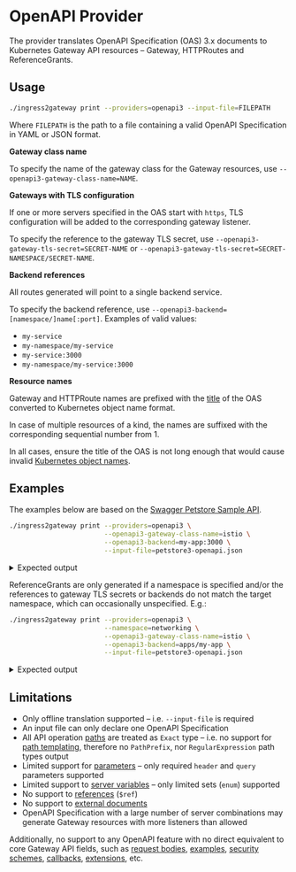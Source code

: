 # OpenAPI Provider

The provider translates OpenAPI Specification (OAS) 3.x documents to Kubernetes Gateway API resources – Gateway, HTTPRoutes and ReferenceGrants.

## Usage

```sh
./ingress2gateway print --providers=openapi3 --input-file=FILEPATH
```

Where `FILEPATH` is the path to a file containing a valid OpenAPI Specification in YAML or JSON format.

**Gateway class name**

To specify the name of the gateway class for the Gateway resources, use `--openapi3-gateway-class-name=NAME`.

**Gateways with TLS configuration**

If one or more servers specified in the OAS start with `https`, TLS configuration will be added to the corresponding gateway listener.

To specify the reference to the gateway TLS secret, use `--openapi3-gateway-tls-secret=SECRET-NAME` or `--openapi3-gateway-tls-secret=SECRET-NAMESPACE/SECRET-NAME`.

**Backend references**

All routes generated will point to a single backend service.

To specify the backend reference, use `--openapi3-backend=[namespace/]name[:port]`. Examples of valid values:
* `my-service`
* `my-namespace/my-service`
* `my-service:3000`
* `my-namespace/my-service:3000`

**Resource names**

Gateway and HTTPRoute names are prefixed with the [title](https://swagger.io/specification/v3/) of the OAS converted to Kubernetes object name format.

In case of multiple resources of a kind, the names are suffixed with the corresponding sequential number from 1.

In all cases, ensure the title of the OAS is not long enough that would cause invalid [Kubernetes object names](https://kubernetes.io/docs/concepts/overview/working-with-objects/names/).

## Examples

The examples below are based on the [Swagger Petstore Sample API](https://petstore3.swagger.io).

```sh
./ingress2gateway print --providers=openapi3 \
                        --openapi3-gateway-class-name=istio \
                        --openapi3-backend=my-app:3000 \
                        --input-file=petstore3-openapi.json
```

<details>
  <summary>Expected output</summary>

```yaml
apiVersion: gateway.networking.k8s.io/v1
kind: Gateway
metadata:
  creationTimestamp: null
  name: swagger-petstore-openapi-3-0-gateway
  namespace: default
spec:
  gatewayClassName: istio
  listeners:
  - hostname: '*'
    name: http
    port: 80
    protocol: HTTP
status: {}
---
apiVersion: gateway.networking.k8s.io/v1
kind: HTTPRoute
metadata:
  creationTimestamp: null
  name: swagger-petstore-openapi-3-0-route
  namespace: default
spec:
  parentRefs:
  - name: swagger-petstore-openapi-3-0-gateway
  rules:
  - backendRefs:
    - name: my-app
      port: 3000
    matches:
    - method: POST
      path:
        type: Exact
        value: /api/v3/pet
    - method: PUT
      path:
        type: Exact
        value: /api/v3/pet
    - method: GET
      path:
        type: Exact
        value: /api/v3/pet/findByStatus
    - method: GET
      path:
        type: Exact
        value: /api/v3/pet/findByTags
    - method: DELETE
      path:
        type: Exact
        value: /api/v3/pet/{petId}
    - method: GET
      path:
        type: Exact
        value: /api/v3/pet/{petId}
    - method: POST
      path:
        type: Exact
        value: /api/v3/pet/{petId}
    - method: POST
      path:
        type: Exact
        value: /api/v3/pet/{petId}/uploadImage
  - backendRefs:
    - name: my-app
      port: 3000
    matches:
    - method: GET
      path:
        type: Exact
        value: /api/v3/store/inventory
    - method: POST
      path:
        type: Exact
        value: /api/v3/store/order
    - method: DELETE
      path:
        type: Exact
        value: /api/v3/store/order/{orderId}
    - method: GET
      path:
        type: Exact
        value: /api/v3/store/order/{orderId}
    - method: POST
      path:
        type: Exact
        value: /api/v3/user
    - method: POST
      path:
        type: Exact
        value: /api/v3/user/createWithList
    - method: GET
      path:
        type: Exact
        value: /api/v3/user/login
    - method: GET
      path:
        type: Exact
        value: /api/v3/user/logout
  - backendRefs:
    - name: my-app
      port: 3000
    matches:
    - method: DELETE
      path:
        type: Exact
        value: /api/v3/user/{username}
    - method: GET
      path:
        type: Exact
        value: /api/v3/user/{username}
    - method: PUT
      path:
        type: Exact
        value: /api/v3/user/{username}
status:
  parents: null
```

</details>

ReferenceGrants are only generated if a namespace is specified and/or the references to gateway TLS secrets or backends do not match the target namespace, which can occasionally unspecified. E.g.:

```sh
./ingress2gateway print --providers=openapi3 \
                        --namespace=networking \
                        --openapi3-gateway-class-name=istio \
                        --openapi3-backend=apps/my-app \
                        --input-file=petstore3-openapi.json
```

<details>
  <summary>Expected output</summary>

```yaml
apiVersion: gateway.networking.k8s.io/v1
kind: Gateway
metadata:
  creationTimestamp: null
  name: swagger-petstore-openapi-3-0-gateway
  namespace: networking
spec:
  gatewayClassName: istio
  listeners:
  - hostname: '*'
    name: http
    port: 80
    protocol: HTTP
status: {}
---
apiVersion: gateway.networking.k8s.io/v1
kind: HTTPRoute
metadata:
  creationTimestamp: null
  name: swagger-petstore-openapi-3-0-route
  namespace: networking
spec:
  parentRefs:
  - name: swagger-petstore-openapi-3-0-gateway
  rules:
  - backendRefs:
    - name: my-app
      namespace: apps
    matches:
    - method: POST
      path:
        type: Exact
        value: /api/v3/pet
    - method: PUT
      path:
        type: Exact
        value: /api/v3/pet
    - method: GET
      path:
        type: Exact
        value: /api/v3/pet/findByStatus
    - method: GET
      path:
        type: Exact
        value: /api/v3/pet/findByTags
    - method: DELETE
      path:
        type: Exact
        value: /api/v3/pet/{petId}
    - method: GET
      path:
        type: Exact
        value: /api/v3/pet/{petId}
    - method: POST
      path:
        type: Exact
        value: /api/v3/pet/{petId}
    - method: POST
      path:
        type: Exact
        value: /api/v3/pet/{petId}/uploadImage
  - backendRefs:
    - name: my-app
      namespace: apps
    matches:
    - method: GET
      path:
        type: Exact
        value: /api/v3/store/inventory
    - method: POST
      path:
        type: Exact
        value: /api/v3/store/order
    - method: DELETE
      path:
        type: Exact
        value: /api/v3/store/order/{orderId}
    - method: GET
      path:
        type: Exact
        value: /api/v3/store/order/{orderId}
    - method: POST
      path:
        type: Exact
        value: /api/v3/user
    - method: POST
      path:
        type: Exact
        value: /api/v3/user/createWithList
    - method: GET
      path:
        type: Exact
        value: /api/v3/user/login
    - method: GET
      path:
        type: Exact
        value: /api/v3/user/logout
  - backendRefs:
    - name: my-app
      namespace: apps
    matches:
    - method: DELETE
      path:
        type: Exact
        value: /api/v3/user/{username}
    - method: GET
      path:
        type: Exact
        value: /api/v3/user/{username}
    - method: PUT
      path:
        type: Exact
        value: /api/v3/user/{username}
status:
  parents: null
---
apiVersion: gateway.networking.k8s.io/v1beta1
kind: ReferenceGrant
metadata:
  creationTimestamp: null
  name: from-networking-to-service-my-app
  namespace: apps
spec:
  from:
  - group: gateway.networking.k8s.io
    kind: HTTPRoute
    namespace: networking
  to:
  - group: ""
    kind: Service
    name: my-app
```
</details>

## Limitations

* Only offline translation supported – i.e. `--input-file` is required
* An input file can only declare one OpenAPI Specification
* All API operation [paths](https://swagger.io/specification/v3/#paths-object) are treated as `Exact` type – i.e. no support for [path templating](https://swagger.io/specification/v3/#path-templating), therefore no `PathPrefix`, nor `RegularExpression` path types output
* Limited support for [parameters](https://swagger.io/specification/v3/#parameter-object) – only required `header` and `query` parameters supported
* Limited support to [server variables](https://swagger.io/specification/v3/#server-variable-object) – only limited sets (`enum`) supported
* No support to [references](https://swagger.io/specification/v3/#reference-object) (`$ref`)
* No support to [external documents](https://swagger.io/specification/v3/#external-documentation-object)
* OpenAPI Specification with a large number of server combinations may generate Gateway resources with more listeners than allowed

Additionally, no support to any OpenAPI feature with no direct equivalent to core Gateway API fields, such as [request bodies](https://swagger.io/specification/v3/#request-body-object), [examples](https://swagger.io/specification/v3/#example-object), [security schemes](https://swagger.io/specification/v3/#security-scheme-object), [callbacks](https://swagger.io/specification/v3/#callback-object), [extensions](https://swagger.io/specification/v3/#specification-extensions), etc.
